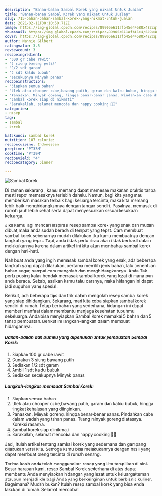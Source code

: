 ```yaml
---
description: "Bahan-bahan Sambal Korek yang nikmat Untuk Jualan"
title: "Bahan-bahan Sambal Korek yang nikmat Untuk Jualan"
slug: 715-bahan-bahan-sambal-korek-yang-nikmat-untuk-jualan
date: 2021-02-11T00:10:50.719Z
image: https://img-global.cpcdn.com/recipes/89906e611afb45e4/680x482cq70/sambal-korek-foto-resep-utama.jpg
thumbnail: https://img-global.cpcdn.com/recipes/89906e611afb45e4/680x482cq70/sambal-korek-foto-resep-utama.jpg
cover: https://img-global.cpcdn.com/recipes/89906e611afb45e4/680x482cq70/sambal-korek-foto-resep-utama.jpg
author: Nannie Gilbert
ratingvalue: 3.5
reviewcount: 3
recipeingredient:
- "100 gr cabe rawit"
- "3 siung bawang putih"
- "1/2 sdt garam"
- "1 sdt kaldu bubuk"
- "secukupnya Minyak panas"
recipeinstructions:
- "Siapkan semua bahan"
- "Ulek atau chopper cabe,bawang putih, garam dan kaldu bubuk, hingga tingkat kehalusan yang diinginkan."
- "Panaskan. Minyak goreng, hingga benar-benar panas. Pindahkan cabe dalam wadah yang tahan panas. Tuang minyak goreng diatasnya. Koreksi rasanya."
- "Sambal korek siap di nikmati"
- "Barakallah, selamat mencoba dan happy cooking 🤗😘"
categories:
- Resep
tags:
- sambal
- korek

katakunci: sambal korek 
nutrition: 107 calories
recipecuisine: Indonesian
preptime: "PT33M"
cooktime: "PT39M"
recipeyield: "4"
recipecategory: Dinner

---
```



![Sambal Korek](https://img-global.cpcdn.com/recipes/89906e611afb45e4/680x482cq70/sambal-korek-foto-resep-utama.jpg)

Di zaman  sekarang , kamu memang dapat memesan makanan praktis tanpa mesti repot memasaknya terlebih dahulu. Namun, bagi kita yang mau memberikan masakan terbaik bagi keluarga tercinta, maka kita memang lebih baik menghidangkannya dengan tangan sendiri. Pasalnya, memasak di rumah jauh lebih sehat serta dapat menyesuaikan sesuai kesukaan keluarga.

Jika kamu lagi mencari inspirasi resep sambal korek yang enak dan mudah dibuat,maka anda sudah berada di tempat yang tepat. Cara membuat sambal korek  sebenarnya mudah dilakukan jika kamu membuatnya dengan langkah yang tepat. Tapi, anda tidak perlu risau akan tidak berhasil dalam melakukannya 
karena dalam artikel ini kita akan membahas sambal korek dengan hati-hati.  



Nah buat anda yang ingin memasak sambal korek yang enak, ada beberapa langkah yang dapat dilakukan, pertama memilih jenis bahan, lalu penentuan bahan segar, sampai cara mengolah dan menghidangkannya. Anda Tak perlu pusing kalau hendak memasak sambal korek yang lezat di mana pun anda berada. Sebab, asalkan kamu  tahu caranya, maka hidangan ini dapat jadi suguhan yang spesial.

Berikut, ada beberapa tips dan trik dalam mengolah resep sambal korek yang siap dihidangkan. Sekarang, mari kita coba siapkan sambal korek sendiri di rumah. Tetap berbahan yang sederhana, hidangan ini dapat memberi manfaat dalam membantu menjaga kesehatan tubuhmu sekeluarga. Anda bisa menyiapkan Sambal Korek memakai 5 bahan dan 5 tahap pembuatan. Berikut ini langkah-langkah dalam membuat hidangannya.

<!--inarticleads1-->

##### Bahan-bahan dan bumbu yang diperlukan untuk pembuatan Sambal Korek:

1. Siapkan 100 gr cabe rawit
1. Gunakan 3 siung bawang putih
1. Sediakan 1/2 sdt garam
1. Ambil 1 sdt kaldu bubuk
1. Sediakan secukupnya Minyak panas




<!--inarticleads2-->

##### Langkah-langkah membuat Sambal Korek:

1. Siapkan semua bahan
1. Ulek atau chopper cabe,bawang putih, garam dan kaldu bubuk, hingga tingkat kehalusan yang diinginkan.
1. Panaskan. Minyak goreng, hingga benar-benar panas. Pindahkan cabe dalam wadah yang tahan panas. Tuang minyak goreng diatasnya. Koreksi rasanya.
1. Sambal korek siap di nikmati
1. Barakallah, selamat mencoba dan happy cooking 🤗😘




Jadi, itulah artikel tentang  sambal korek  yang sederhana dan gampang dilakukan versi kita. Semoga kamu bisa melakukannya dengan hasil yang dapat membuat oreng tercinta di rumah senang. 

Terima kasih anda telah menggunakan resep yang kita tampilkan di sini. Besar harapan kami, resep  Sambal Korek sederhana di atas dapat membantu Anda menyiapkan hidangan yang lezat untuk keluarga/teman ataupun menjadi ide bagi Anda yang berkeinginan untuk berbisnis kuliner. Bagaimana? Mudah bukan? Itulah resep sambal korek yang bisa Anda lakukan di rumah. Selamat mencoba!

